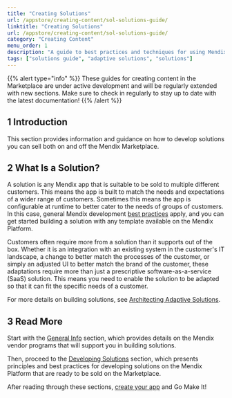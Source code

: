 ```yaml
---
title: "Creating Solutions"
url: /appstore/creating-content/sol-solutions-guide/
linktitle: "Creating Solutions"
url: /appstore/creating-content/sol-solutions-guide/
category: "Creating Content"
menu_order: 1
description: "A guide to best practices and techniques for using Mendix"
tags: ["solutions guide", "adaptive solutions", "solutions"]
---
```


{{% alert type="info" %}}
These guides for creating content in the Marketplace are under active development and will be regularly extended with new sections. Make sure to check in regularly to stay up to date with the latest documentation!
{{% /alert %}}

## 1 Introduction

This section provides information and guidance on how to develop solutions you can sell both on and off the Mendix Marketplace.

## 2 What Is a Solution?

A solution is any Mendix app that is suitable to be sold to multiple different customers. This means the app is built to match the needs and expectations of a wider range of customers. Sometimes this means the app is configurable at runtime to better cater to the needs of groups of customers. In this case, general Mendix development [best practices](/howto/general/dev-best-practices/) apply, and you can get started building a solution with any template available on the Mendix Platform.

Customers often require more from a solution than it supports out of the box. Whether it is an integration with an existing system in the customer's IT landscape, a change to better match the processes of the customer, or simply an adjusted UI to better match the brand of the customer, these adaptations require more than just a prescriptive software-as-a-service (SaaS) solution. This means you need to enable the solution to be adapted so that it can fit the specific needs of a customer.

For more details on building solutions, see [Architecting Adaptive Solutions](/appstore/creating-content/sol-architecting/).

## 3 Read More

Start with the [General Info](/appstore/creating-content/sol-general/) section, which provides details on the Mendix vendor programs that will support you in building solutions.

Then, proceed to the [Developing Solutions](/appstore/creating-content/sol-development/) section, which presents principles and best practices for developing solutions on the Mendix Platform that are ready to be sold on the Marketplace.

After reading through these sections, [create your app](https://new.mendix.com/) and Go Make It!
